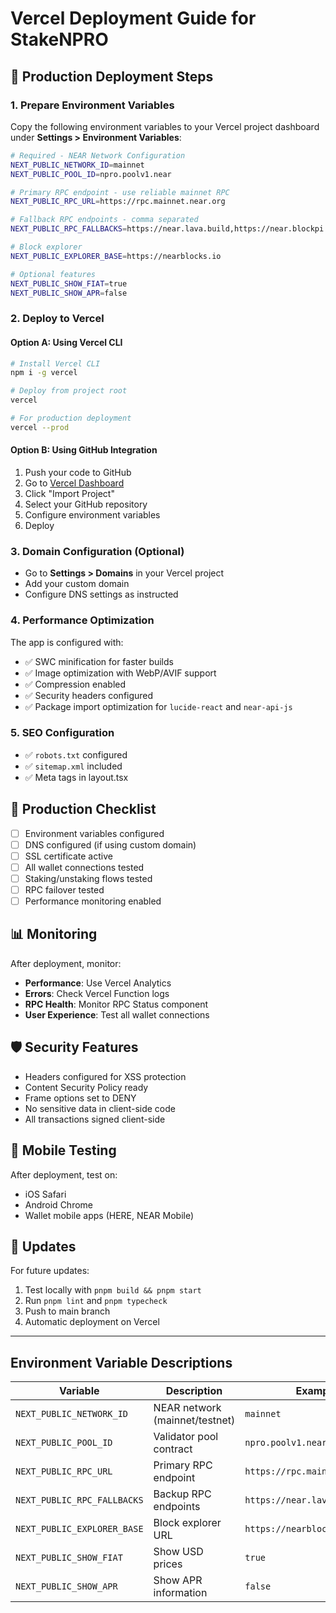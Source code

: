 # Vercel Deployment Guide for StakeNPRO

## 🚀 Production Deployment Steps

### 1. Prepare Environment Variables
Copy the following environment variables to your Vercel project dashboard under **Settings > Environment Variables**:

```bash
# Required - NEAR Network Configuration
NEXT_PUBLIC_NETWORK_ID=mainnet
NEXT_PUBLIC_POOL_ID=npro.poolv1.near

# Primary RPC endpoint - use reliable mainnet RPC
NEXT_PUBLIC_RPC_URL=https://rpc.mainnet.near.org

# Fallback RPC endpoints - comma separated
NEXT_PUBLIC_RPC_FALLBACKS=https://near.lava.build,https://near.blockpi.network/v1/rpc/public,https://rpc.shitzuapes.xyz

# Block explorer
NEXT_PUBLIC_EXPLORER_BASE=https://nearblocks.io

# Optional features
NEXT_PUBLIC_SHOW_FIAT=true
NEXT_PUBLIC_SHOW_APR=false
```

### 2. Deploy to Vercel

#### Option A: Using Vercel CLI
```bash
# Install Vercel CLI
npm i -g vercel

# Deploy from project root
vercel

# For production deployment
vercel --prod
```

#### Option B: Using GitHub Integration
1. Push your code to GitHub
2. Go to [Vercel Dashboard](https://vercel.com/dashboard)
3. Click "Import Project"
4. Select your GitHub repository
5. Configure environment variables
6. Deploy

### 3. Domain Configuration (Optional)
- Go to **Settings > Domains** in your Vercel project
- Add your custom domain
- Configure DNS settings as instructed

### 4. Performance Optimization
The app is configured with:
- ✅ SWC minification for faster builds
- ✅ Image optimization with WebP/AVIF support
- ✅ Compression enabled
- ✅ Security headers configured
- ✅ Package import optimization for `lucide-react` and `near-api-js`

### 5. SEO Configuration
- ✅ `robots.txt` configured
- ✅ `sitemap.xml` included
- ✅ Meta tags in layout.tsx

## 🔧 Production Checklist

- [ ] Environment variables configured
- [ ] DNS configured (if using custom domain)
- [ ] SSL certificate active
- [ ] All wallet connections tested
- [ ] Staking/unstaking flows tested
- [ ] RPC failover tested
- [ ] Performance monitoring enabled

## 📊 Monitoring

After deployment, monitor:
- **Performance**: Use Vercel Analytics
- **Errors**: Check Vercel Function logs
- **RPC Health**: Monitor RPC Status component
- **User Experience**: Test all wallet connections

## 🛡️ Security Features

- Headers configured for XSS protection
- Content Security Policy ready
- Frame options set to DENY
- No sensitive data in client-side code
- All transactions signed client-side

## 📱 Mobile Testing

After deployment, test on:
- iOS Safari
- Android Chrome
- Wallet mobile apps (HERE, NEAR Mobile)

## 🔄 Updates

For future updates:
1. Test locally with `pnpm build && pnpm start`
2. Run `pnpm lint` and `pnpm typecheck`
3. Push to main branch
4. Automatic deployment on Vercel

---

## Environment Variable Descriptions

| Variable | Description | Example |
|----------|-------------|---------|
| `NEXT_PUBLIC_NETWORK_ID` | NEAR network (mainnet/testnet) | `mainnet` |
| `NEXT_PUBLIC_POOL_ID` | Validator pool contract | `npro.poolv1.near` |
| `NEXT_PUBLIC_RPC_URL` | Primary RPC endpoint | `https://rpc.mainnet.near.org` |
| `NEXT_PUBLIC_RPC_FALLBACKS` | Backup RPC endpoints | `https://near.lava.build,...` |
| `NEXT_PUBLIC_EXPLORER_BASE` | Block explorer URL | `https://nearblocks.io` |
| `NEXT_PUBLIC_SHOW_FIAT` | Show USD prices | `true` |
| `NEXT_PUBLIC_SHOW_APR` | Show APR information | `false` |
